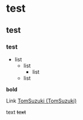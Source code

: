 # test
## test
### test
- list
  - list
    - list
  - list

**bold**

Link
[TomSuzuki (TomSuzuki)](https://github.com/TomSuzuki)

text
~~text~~

